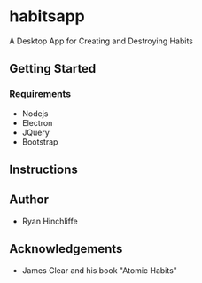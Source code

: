 # habitsapp
A Desktop App for Creating and Destroying Habits

## Getting Started

### Requirements 
- Nodejs
- Electron
- JQuery
- Bootstrap

## Instructions

## Author
- Ryan Hinchliffe

## Acknowledgements 
- James Clear and his book "Atomic Habits"
